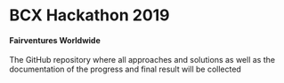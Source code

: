 # BCX Hackathon 2019
#### Fairventures Worldwide

The GitHub repository where all approaches and solutions as well as the documentation of the progress and final result will be collected